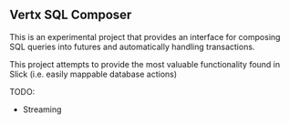 ## Vertx SQL Composer

This is an experimental project that provides an interface for composing SQL
queries into futures and automatically handling transactions.

This project attempts to provide the most valuable functionality found in Slick
(i.e. easily mappable database actions)

TODO:
*  Streaming

